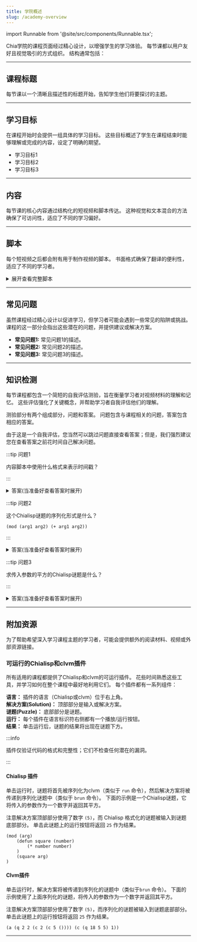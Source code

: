 ```yaml
---
title: 学院概述
slug: /academy-overview
---
```


import Runnable from '@site/src/components/Runnable.tsx';

Chia学院的课程页面经过精心设计，以增强学生的学习体验。 每节课都以用户友好且视觉吸引的方式组织。 结构通常包括：

---

## 课程标题

每节课以一个清晰且描述性的标题开始，告知学生他们将要探讨的主题。

---

## 学习目标

在课程开始时会提供一组具体的学习目标。 这些目标概述了学生在课程结束时能够理解或完成的内容，设定了明确的期望。

- 学习目标1
- 学习目标2
- 学习目标3

---

## 内容

每节课的核心内容通过结构化的短视频和脚本传达。 这种视觉和文本混合的方法确保了可访问性，适应了不同的学习偏好。

---

## 脚本

每个短视频之后都会附有用于制作视频的脚本。 书面格式确保了翻译的便利性，适应了不同的学习者。

<details>

<summary> 展开查看完整脚本 </summary>

00:00  
这是脚本提供的示例，包括时间戳。

00:20  
时间戳以设定的间隔提供，格式为`分钟:秒`（`MM:SS`）。

</details>

---

## 常见问题

虽然课程经过精心设计以促进学习，但学习者可能会遇到一些常见的陷阱或挑战。 课程的这一部分会指出这些潜在的问题，并提供建议或解决方案。

- **常见问题1:** 常见问题1的描述。
- **常见问题2:** 常见问题2的描述。
- **常见问题3:** 常见问题3的描述。

---

## 知识检测

每节课程都包含一个简短的自我评估测验，旨在衡量学习者对视频材料的理解和记忆。 这些评估强化了关键概念，并帮助学习者自我评估他们的理解。

测验部分有两个组成部分，问题和答案。 问题包含与课程相关的问题，答案包含相应的答案。

由于这是一个自我评估，您当然可以跳过问题直接查看答案；但是，我们强烈建议您在查看答案之前花时间自己解决问题。

:::tip 问题1

内容脚本中使用什么格式来表示时间戳？

:::

<details>

<summary> 答案(当准备好查看答案时展开)  </summary>

`MM:SS` 或者 `minutes:seconds`

</details>

:::tip 问题2

这个Chialisp谜题的序列化形式是什么？

```chialisp
(mod (arg1 arg2) (+ arg1 arg2))
```

:::

<details>

<summary> 答案(当准备好查看答案时展开)  </summary>

```chialisp
(+ 2 5)
```

</details>

:::tip 问题3

求传入参数的平方的Chialisp谜题是什么？

:::

<details>

<summary> 答案(当准备好查看答案时展开) </summary>

```chialisp
(mod (arg)
    (defun square (number)
        (* number number)
    )
    (square arg)
)
```

</details>

---

## 附加资源

为了帮助希望深入学习课程主题的学习者，可能会提供额外的阅读材料、视频或外部资源链接。

### 可运行的Chialisp和clvm插件

所有适用的课程都提供了Chialisp和clvm的可运行插件。 花些时间熟悉这些工具，并学习如何在整个课程中最好地利用它们。 每个插件都有一系列组件：

**语言：** 插件的语言（Chialisp或clvm）位于右上角。  
**解决方案(Solution)：** 顶部部分是输入或解决方案。  
**谜题(Puzzle)：** 底部部分是谜题。  
**运行：** 每个插件在语言标识符右侧都有一个播放/运行按钮。  
**结果：** 单击运行后，谜题的结果将出现在谜题下方。

:::info

插件仅验证代码的格式和完整性；它们不检查任何潜在的漏洞。

:::

#### Chialisp 插件

单击运行时，谜题将首先被序列化为clvm（类似于 `run` 命令），然后解决方案将被传递到序列化谜题中（类似于 `brun` 命令）。 下面的示例是一个Chialisp谜题，它将传入的参数作为一个数字并返回其平方。

注意解决方案顶部部分使用了数字 `(5)`，而 Chialisp 格式化的谜题被输入到谜题底部部分。 单击此谜题上的运行按钮将返回 `25` 作为结果。

<Runnable flavor='chialisp' input='(5)'>

```chialisp
(mod (arg)
    (defun square (number)
        (* number number)
    )
    (square arg)
)
```

</Runnable>

#### Clvm插件

单击运行时，解决方案将被传递到序列化的谜题中（类似于`brun` 命令）。 下面的示例使用了上面序列化的谜题，将传入的参数作为一个数字并返回其平方。

注意解决方案顶部部分使用了数字 `(5)`，而序列化的谜题被输入到谜题底部部分。 单击此谜题上的运行按钮将返回 `25` 作为结果。

<Runnable flavor='clvm' input='(5)'>

```chialisp
(a (q 2 2 (c 2 (c 5 ()))) (c (q 18 5 5) 1))
```

</Runnable>

---
